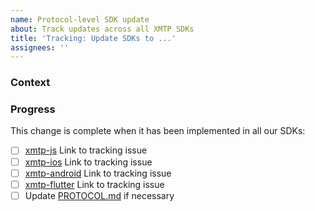 ```yaml
---
name: Protocol-level SDK update
about: Track updates across all XMTP SDKs
title: 'Tracking: Update SDKs to ...'
assignees: ''
---
```


### Context

<!-- Leave a description about why this change is being made -->

### Progress

This change is complete when it has been implemented in all our SDKs:
  - [ ] [xmtp-js](https://github.com/xmtp/xmtp-js) Link to tracking issue
  - [ ] [xmtp-ios](https://github.com/xmtp/xmtp-ios) Link to tracking issue
  - [ ] [xmtp-android](https://github.com/xmtp/xmtp-android) Link to tracking issue
  - [ ] [xmtp-flutter](https://github.com/xmtp/xmtp-flutter) Link to tracking issue
  - [ ] Update [PROTOCOL.md](https://github.com/xmtp/proto/blob/main/PROTOCOL.md) if necessary
